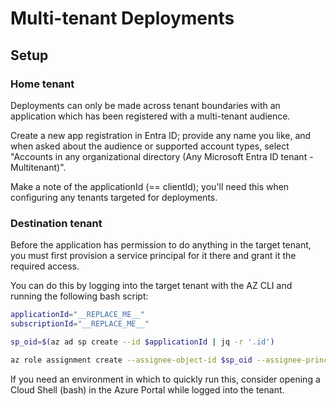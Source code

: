 # Multi-tenant Deployments

## Setup

### Home tenant
Deployments can only be made across tenant boundaries with an application which has been registered with a multi-tenant audience.

Create a new app registration in Entra ID; provide any name you like, and when asked about the audience or supported account types, select "Accounts in any organizational directory (Any Microsoft Entra ID tenant - Multitenant)".

Make a note of the applicationId (== clientId); you'll need this when configuring any tenants targeted for deployments.

### Destination tenant
Before the application has permission to do anything in the target tenant, you must first provision a service principal for it there and grant it the required access.

You can do this by logging into the target tenant with the AZ CLI and running the following bash script:

```bash
applicationId="__REPLACE_ME__"
subscriptionId="__REPLACE_ME__"

sp_oid=$(az ad sp create --id $applicationId | jq -r '.id')

az role assignment create --assignee-object-id $sp_oid --assignee-principal-type ServicePrincipal --role "Owner" --scope "/subscriptions/$subscriptionId"
```

If you need an environment in which to quickly run this, consider opening a Cloud Shell (bash) in the Azure Portal while logged into the tenant.

